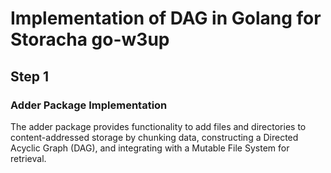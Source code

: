 # Implementation of DAG in Golang for Storacha go-w3up
##  Step 1 
### Adder Package Implementation 
The adder package provides functionality to add files and directories to content-addressed storage by chunking data, constructing a Directed Acyclic Graph (DAG), and integrating with a Mutable File System for retrieval. 